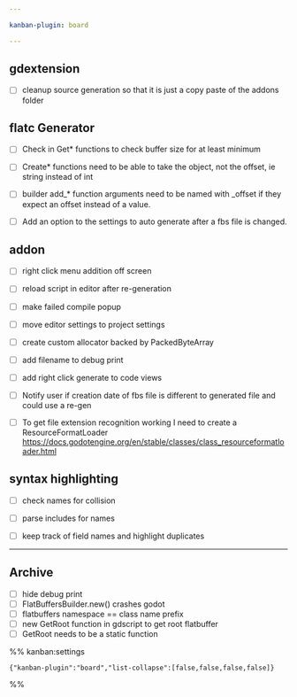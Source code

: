```yaml
---

kanban-plugin: board

---
```


## gdextension

- [ ] cleanup source generation so that it is just a copy paste of the addons folder


## flatc Generator

- [ ] Check in Get* functions to check buffer size for at least minimum
- [ ] Create* functions need to be able to take the object, not the offset, ie string instead of int
- [ ] builder add_* function arguments need to be named with \_offset if they expect an offset instead of a value.
- [ ] Add an option to the settings to auto generate after a fbs file is changed.


## addon

- [ ] right click menu addition off screen
- [ ] reload script in editor after re-generation
- [ ] make failed compile popup
- [ ] move editor settings to project settings
- [ ] create custom allocator backed by PackedByteArray
- [ ] add filename to debug print
- [ ] add right click generate to code views
- [ ] Notify user if creation date of fbs file is different to generated file and could use a re-gen
- [ ] To get file extension recognition working I need to create a ResourceFormatLoader https://docs.godotengine.org/en/stable/classes/class_resourceformatloader.html


## syntax highlighting

- [ ] check names for collision
- [ ] parse includes for names
- [ ] keep track of field names and highlight duplicates


***

## Archive

- [ ] hide debug print
- [ ] FlatBuffersBuilder.new() crashes godot
- [ ] flatbuffers namespace == class name prefix
- [ ] new GetRoot function in gdscript to get root flatbuffer
- [ ] GetRoot needs to be a static function

%% kanban:settings
```
{"kanban-plugin":"board","list-collapse":[false,false,false,false]}
```
%%